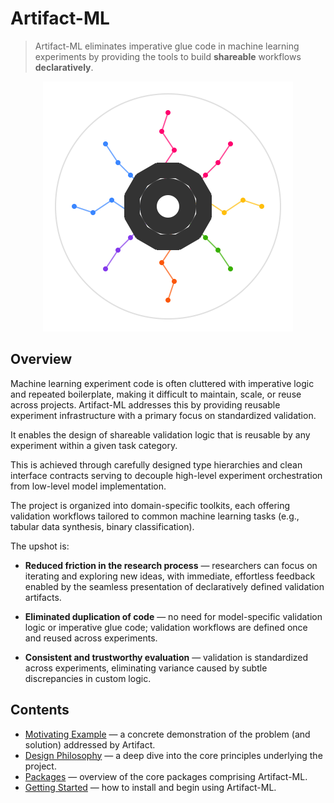 # Artifact-ML

> Artifact-ML eliminates imperative glue code in machine learning experiments by providing the tools to build **shareable** workflows **declaratively**.


<p align="center">
  <img src="assets/artifact_ml_logo.svg" width="400" alt="Artifact-ML Logo">
</p>

## Overview

Machine learning experiment code is often cluttered with imperative logic and repeated boilerplate, making it difficult to maintain, scale, or reuse across projects. Artifact-ML addresses this by providing reusable experiment infrastructure with a primary focus on standardized validation.

It enables the design of shareable validation logic that is reusable by any experiment within a given task category.

This is achieved through carefully designed type hierarchies and clean interface contracts serving to decouple high-level experiment orchestration from low-level model implementation.

The project is organized into domain-specific toolkits, each offering validation workflows tailored to common machine learning tasks (e.g., tabular data synthesis, binary classification).

The upshot is:

- **Reduced friction in the research process** — researchers can focus on iterating and exploring new ideas, with immediate, effortless feedback enabled by the seamless presentation of declaratively defined validation artifacts.

- **Eliminated duplication of code** — no need for model-specific validation logic or imperative glue code; validation workflows are defined once and reused across experiments.

- **Consistent and trustworthy evaluation** — validation is standardized across experiments, eliminating variance caused by subtle discrepancies in custom logic.

## Contents

- [Motivating Example](pages/motivating_example.md) — a concrete demonstration of the problem (and solution) addressed by Artifact.  
- [Design Philosophy](pages/design_philosophy.md) — a deep dive into the core principles underlying the project.  
- [Packages](pages/packages.md) — overview of the core packages comprising Artifact-ML.  
- [Getting Started](pages/getting_started.md) — how to install and begin using Artifact-ML.